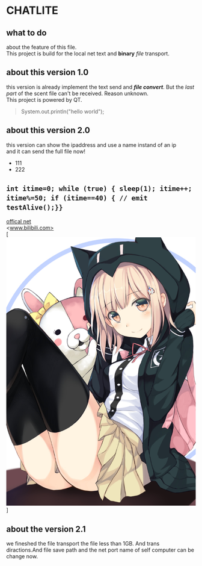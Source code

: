 # CHATLITE

## what to do

about the feature of this file.  
This project is build for the local net text and **binary** *file* transport.

## about this version 1.0

this version is already implement the text send and ***file convert***. But the
*last part* of the scent file can't be received. Reason unknown.  
This project is powered by QT.
> System.out.println("hello world");

## about this version 2.0

this version can show the ipaddress and use a name instand of an ip  
and it can send the full file now!

* 111
* 222

``int itime=0;
while (true)
{
sleep(1);
itime++;
itime%=50;
if (itime==40)
{
// emit testAlive();}}
``
---
[offical net](http://124.222.232.23:8080/firstweb/register.html)  
<www.bilibili.com>  
[![nothing](/cmake-build-release/file_recv/37368798_p0.jpg)]

## about the version 2.1

we fineshed the file transport the file less than 1GB. And trans diractions.And file
save path and the net port name of self computer can be change now. 

